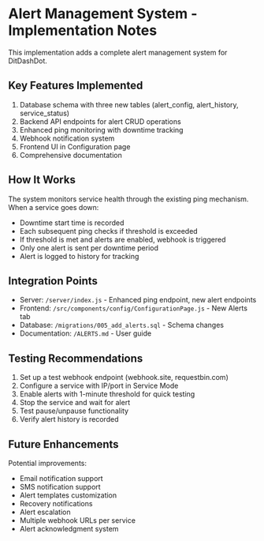 # Alert Management System - Implementation Notes

This implementation adds a complete alert management system for DitDashDot.

## Key Features Implemented

1. Database schema with three new tables (alert_config, alert_history, service_status)
2. Backend API endpoints for alert CRUD operations
3. Enhanced ping monitoring with downtime tracking
4. Webhook notification system
5. Frontend UI in Configuration page
6. Comprehensive documentation

## How It Works

The system monitors service health through the existing ping mechanism. When a service goes down:
- Downtime start time is recorded
- Each subsequent ping checks if threshold is exceeded
- If threshold is met and alerts are enabled, webhook is triggered
- Only one alert is sent per downtime period
- Alert is logged to history for tracking

## Integration Points

- Server: `/server/index.js` - Enhanced ping endpoint, new alert endpoints
- Frontend: `/src/components/config/ConfigurationPage.js` - New Alerts tab
- Database: `/migrations/005_add_alerts.sql` - Schema changes
- Documentation: `/ALERTS.md` - User guide

## Testing Recommendations

1. Set up a test webhook endpoint (webhook.site, requestbin.com)
2. Configure a service with IP/port in Service Mode
3. Enable alerts with 1-minute threshold for quick testing
4. Stop the service and wait for alert
5. Test pause/unpause functionality
6. Verify alert history is recorded

## Future Enhancements

Potential improvements:
- Email notification support
- SMS notification support
- Alert templates customization
- Recovery notifications
- Alert escalation
- Multiple webhook URLs per service
- Alert acknowledgment system
